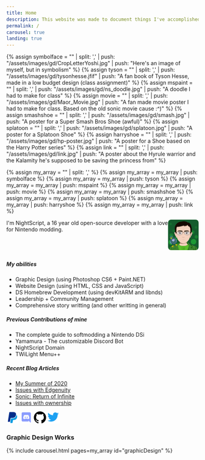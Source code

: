 ```yaml
---
title: Home
description: This website was made to document things I've accomplished over the years. Maybe you'll find something interesting here?
permalink: /
carousel: true
landing: true
---
```


{% assign symbolface = "" | split: ',' | push: "/assets/images/gd/CropLetterYoshi.jpg" | push: "Here's an image of myself, but in symbolism" %}
{% assign tyson = "" | split: ',' | push: "/assets/images/gd/tysonhesse.jfif" | push: "A fan book of Tyson Hesse, made in a low budget design (class assignment)" %}
{% assign mspaint = "" | split: ',' | push: "/assets/images/gd/ns_doodle.jpg" | push: "A doodle I had to make for class" %}
{% assign movie = "" | split: ',' | push: "/assets/images/gd/Maor_Movie.jpg" | push: "A fan made movie poster I had to make for class. Based on the old sonic movie cause :^)" %}
{% assign smashshoe = "" | split: ',' | push: "/assets/images/gd/smash.jpg" | push: "A poster for a Super Smash Bros Shoe (awful)" %}
{% assign splatoon = "" | split: ',' | push: "/assets/images/gd/splatoon.jpg" | push: "A poster for a Splatoon Shoe" %}
{% assign harryshoe = "" | split: ',' | push: "/assets/images/gd/hp-poster.jpg" | push: "A poster for a Shoe based on the Harry Potter series" %}
{% assign link = "" | split: ',' | push: "/assets/images/gd/link.jpg" | push: "A poster about the Hyrule warrior and the Kalamity he's supposed to be saving the princess from" %}

{% assign my_array = "" | split: ',' %}
{% assign my_array = my_array | push: symbolface %}
{% assign my_array = my_array | push: tyson %}
{% assign my_array = my_array | push: mspaint %}
{% assign my_array = my_array | push: movie %}
{% assign my_array = my_array | push: smashshoe %}
{% assign my_array = my_array | push: splatoon %}
{% assign my_array = my_array | push: harryshoe %}
{% assign my_array = my_array | push: link %}

<div class="row">
	<div class="col-md-4">
		<div style="min-height: 5.5rem;">
			<img src="/assets/images/avatar.png" style="float:right; height: 5rem; line-height:1; border-radius: .5rem;">
			I'm NightScript, a 16 year old open-source developer with a love for Nintendo modding.
		</div>
		<div class="card mb-2">
			<div class="card-body">
				<h5 class="card-title">My abilities</h5>
				<ul class="card-text">
					<li>Graphic Design (using Photoshop CS6 + Paint.NET)</li>
					<li>Website Design (using HTML, CSS and JavaScript)</li>
					<li>DS Homebrew Development (using devKitARM and libnds)</li>
					<li>Leadership + Community Management</li>
					<li>Comprehensive story writting (and other writting in general)</li>
				</ul>
			</div>
		</div>
		<div class="card mb-2">
			<div class="card-body">
				<h5 class="card-title">Previous Contributions of mine</h5>
				<ul class="card-text">
					<li>The complete guide to softmodding a Nintendo DSi</li>
					<li>Yamamura - The customizable Discord Bot</li>
					<li>NightScript Domain</li>
					<li>TWiLight Menu++</li>
				</ul>
			</div>
		</div>
		<div class="card mb-2">
			<div class="card-body">
				<h5 class="card-title">Recent Blog Articles</h5>
				<ul class="card-text">
					<li><a href="/blog/summer-2020">My Summer of 2020</a></li>
					<li><a href="/blog/edgenuity-issues">Issues with Edgenuity</a></li>
					<li><a href="/blog/sonic-return-of-infinite">Sonic: Return of Infinite</a></li>
					<li><a href="/blog/ownership-issues">Issues with ownership</a></li>
				</ul>
			</div>
		</div>
		<div class="row text-center">
			<a class="col nstooltip" href="https://paypal.me/maorninja" data-tooltip="Donate to my PayPal"><img src="/assets/images/social/paypal.svg" style="height: 2rem;"></a>
			<a class="col nstooltip" href="https://discord.gg/vbYZCRZ" data-tooltip="Join my Discord Server"><img src="/assets/images/social/discord.svg" style="height: 2rem;"></a>
			<a class="col nstooltip" href="https://github.com/NightYoshi370" data-tooltip="See recent contributions on GitHub"><img src="/assets/images/social/github.svg" class="icon-invert" style="height: 2rem;"></a>
			<a class="col nstooltip" href="https://twitter.com/NightScript" data-tooltip="Tweet at me @NightScript"><img src="/assets/images/social/twitter.svg" style="height: 2rem;"></a>
		</div>
	</div>
	<div class="col-md-8">
		<h3>Graphic Design Works</h3>
		{% include carousel.html pages=my_array id="graphicDesign" %}
	</div>
</div>